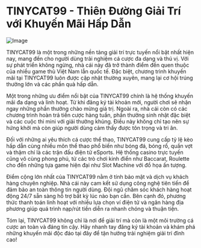# TINYCAT99 - Thiên Đường Giải Trí với Khuyến Mãi Hấp Dẫn

![Image](https://github.com/user-attachments/assets/bd51ea9f-0666-407b-a7a7-98ead6de688c)

TINYCAT99 là một trong những nền tảng giải trí trực tuyến nổi bật nhất hiện nay, mang đến cho người dùng trải nghiệm cá cược đa dạng và thú vị. Với sự phát triển không ngừng, nhà cái này đã trở thành điểm đến quen thuộc của nhiều game thủ Việt Nam lẫn quốc tế. Đặc biệt, chương trình khuyến mãi tại TINYCAT99 luôn được cập nhật thường xuyên, mang lại cơ hội trúng thưởng lớn và các phần quà hấp dẫn.

Một trong những ưu điểm nổi bật của TINYCAT99 chính là hệ thống khuyến mãi đa dạng và linh hoạt. Từ khi đăng ký tài khoản mới, người chơi sẽ nhận ngay những phần thưởng chào mừng giá trị. Ngoài ra, nhà cái còn có các chương trình hoàn trả tiền cược hàng tuần, phần thưởng sinh nhật đặc biệt và các cuộc thi mini với giải thưởng khủng. Điều này không chỉ tạo nên sự hứng khởi mà còn giúp người dùng cảm thấy được tôn trọng và tri ân.

Đối với những ai yêu thích cá cược thể thao, TINYCAT99 cung cấp tỷ lệ kèo hấp dẫn cùng nhiều môn thể thao phổ biến như bóng đá, bóng rổ, quần vợt và thậm chí là các trận đấu điện tử eSports. Hệ thống casino trực tuyến cũng vô cùng phong phú, từ các trò chơi kinh điển như Baccarat, Roulette cho đến những tựa game hiện đại như Slot Machine với đồ họa ấn tượng.

Điểm cộng lớn nhất của TINYCAT99 nằm ở tính bảo mật và dịch vụ khách hàng chuyên nghiệp. Nhà cái này cam kết sử dụng công nghệ tiên tiến để đảm bảo an toàn thông tin người dùng. Đội ngũ chăm sóc khách hàng hoạt động 24/7 sẵn sàng hỗ trợ bất kỳ lúc nào bạn cần. Bên cạnh đó, phương thức thanh toán linh hoạt với nhiều lựa chọn ví điện tử và ngân hàng địa phương giúp quá trình nạp/rút tiền diễn ra nhanh chóng và thuận tiện.

Tóm lại, TINYCAT99 không chỉ là nơi để giải trí mà còn là một môi trường cá cược an toàn và đáng tin cậy. Hãy nhanh tay đăng ký tài khoản và khám phá những khuyến mãi độc đáo tại đây để tận hưởng trải nghiệm giải trí đỉnh cao!